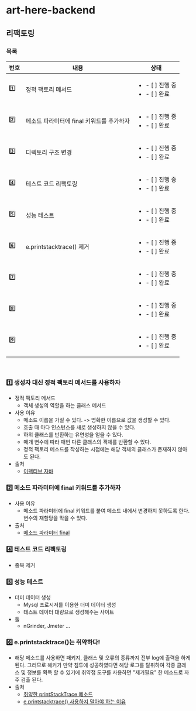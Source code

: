 # art-here-backend

## 리팩토링
### 목록
|번호|내용|상태|
|------|---|---|
|:one:| 정적 팩토리 메서드 |<ul><li>- [ ] 진행 중</li><li>- [ ] 완료</li></ul> |
|:two:| 메소드 파라미터에 final 키워드를 추가하자 |<ul><li>- [ ] 진행 중</li><li>- [ ] 완료</li></ul> |
|:three:| 디렉토리 구조 변경 |<ul><li>- [ ] 진행 중</li><li>- [ ] 완료</li></ul> |
|:four:| 테스트 코드 리팩토링 |<ul><li>- [ ] 진행 중</li><li>- [ ] 완료</li></ul> |
|:five:| 성능 테스트 |<ul><li>- [ ] 진행 중</li><li>- [ ] 완료</li></ul> |
|:six:| e.printstacktrace() 제거 |<ul><li>- [ ] 진행 중</li><li>- [ ] 완료</li></ul> |
|:seven:| |<ul><li>- [ ] 진행 중</li><li>- [ ] 완료</li></ul> |
|:eight:| |<ul><li>- [ ] 진행 중</li><li>- [ ] 완료</li></ul> |
|:nine:| |<ul><li>- [ ] 진행 중</li><li>- [ ] 완료</li></ul> |

<br/>

### :one: 생성자 대신 정적 팩토리 메서드를 사용하자
- 정적 팩토리 메서드
  - 객체 생성의 역할을 하는 클래스 메서드
- 사용 이유
  -  메소드 이름을 가질 수 있다. -> 명확한 이름으로 값을 생성할 수 있다.
  -  호출 때 마다 인스턴스를 새로 생성하지 않을 수 있다.
  -  하위 클래스를 반환하는 유연성을 얻을 수 있다.
  -  매개 변수에 따라 매번 다른 클래스의 객체를 반환할 수 있다.
  -  정적 팩토리 메소드를 작성하는 시점에는 해당 객체의 클래스가 존재하지 않아도 된다.
- 출처
  - [이펙티브 자바](https://velog.io/@ljinsk3/%EC%A0%95%EC%A0%81-%ED%8C%A9%ED%86%A0%EB%A6%AC-%EB%A9%94%EC%84%9C%EB%93%9C%EB%8A%94-%EC%99%9C-%EC%82%AC%EC%9A%A9%ED%95%A0%EA%B9%8C#%EC%A0%95%EC%A0%81-%ED%8C%A9%ED%86%A0%EB%A6%AC-%EB%A9%94%EC%84%9C%EB%93%9C-%EB%84%A4%EC%9D%B4%EB%B0%8D-%EC%BB%A8%EB%B2%A4%EC%85%98)


### :two: 메소드 파라미터에 final 키워드를 추가하자
- 사용 이유
  - 메소드 파라미터에 final 키워드를 붙여 메소드 내에서 변경하지 못하도록 한다. 변수의 재할당을 막을 수 있다.
- 출처 
  - [메소드 파라미터 final](https://hudi.blog/intellij-final-keyword/)

### :four: 테스트 코드 리팩토링
- 중복 제거

### :five: 성능 테스트
- 더미 데이터 생성
  - Mysql 프로시저를 이용한 더미 데이터 생성
  - 테스트 데이터 대량으로 생성해주는 사이트
- 툴
  - nGrinder, Jmeter ...

### :six: e.printstacktrace()는 취약하다!
- 해당 메소드를 사용하면 패키지, 클래스 및 오류의 종류까지 전부 log에 출력을 하게 된다.  그러므로 해커가 만약 침투에 성공하였다면 해당 로그를 탈취하여 각종 클래스 및 정보를 획득 할 수 있기에 취약점 도구를 사용하면 "제거필요" 한 메소드로 자주 검출 된다.
- 출처
  - [취약한 printStackTrace 메소드](https://lts0606.tistory.com/570) 
  - [e.printstacktrace() 사용하지 말아야 하는 이유](https://tgyun615.com/59)

